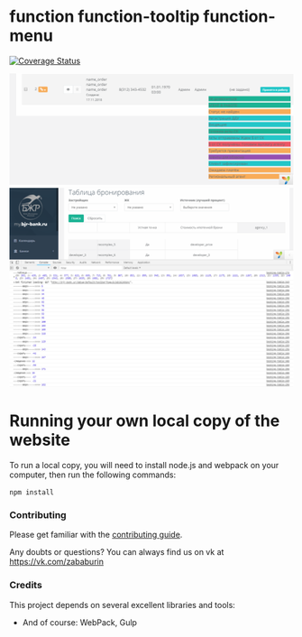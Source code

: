 function
function-tooltip
function-menu
====
[![Coverage Status](https://coveralls.io/repos/github/zababurinsv/varan-pagination/badge.svg?branch=master)](https://coveralls.io/github/zababurinsv/varan-pagination?branch=master)
 
![getToolTip](images/function-tooltip.png)
![getToolTip](images/function-menu.png)

Running your own local copy of the website
===

To run a local copy, you will need to install node.js and webpack on your computer, then run the following commands:

```
npm install
```



### Contributing

Please get familiar with the [contributing guide](https://#).

Any doubts or questions? You can always find us on vk at https://vk.com/zababurin

### Credits

This project depends on several excellent libraries and tools:


* And of course: WebPack, Gulp

